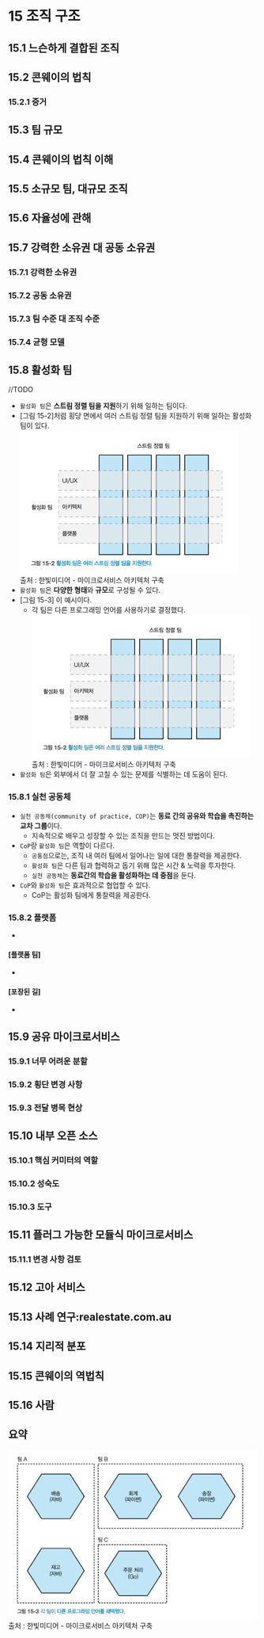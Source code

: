 # 15 조직 구조

## 15.1 느슨하게 결합된 조직
## 15.2 콘웨이의 법칙
### 15.2.1 증거
## 15.3 팀 규모
## 15.4 콘웨이의 법칙 이해
## 15.5 소규모 팀, 대규모 조직
## 15.6 자율성에 관해
## 15.7 강력한 소유권 대 공동 소유권
### 15.7.1 강력한 소유권
### 15.7.2 공동 소유권
### 15.7.3 팀 수준 대 조직 수준
### 15.7.4 균형 모델

## 15.8 활성화 팀
//TODO
- `활성화 팀`은 **스트림 정렬 팀을 지원**하기 위해 일하는 팀이다.
- [그림 15-2]처럼 횡당 면에서 여러 스트림 정렬 팀을 지원하기 위해 일하는 활성화 팀이 있다.  
  ![1](./images/ch15/img.png)      
  출처 : 한빛미디어 - 마이크로서비스 아키텍처 구축  
- `활성화 팀`은 **다양한 형태**와 **규모**로 구성될 수 있다.
- [그림 15-3] 이 예시이다.
  - 각 팀은 다른 프로그래밍 언어를 사용하기로 결정했다.
  ![1](./images/ch15/img.png)      
  출처 : 한빛미디어 - 마이크로서비스 아키텍처 구축  
- `활성화 팀`은 외부에서 더 잘 고칠 수 있는 문제를 식별하는 데 도움이 된다.

### 15.8.1 실천 공동체
- `실천 공동체(community of practice, COP)`는 **동료 간의 공유와 학습을 촉진하는 교차 그룹**이다.
  - 지속적으로 배우고 성장할 수 있는 조직을 만드는 멋진 방법이다.
- `CoP`랑 `활성화 팀`은 역할이 다르다.
  - `공통점`으로는, 조직 내 여러 팀에서 일어나는 일에 대한 통찰력을 제공한다.
  - `활성화 팀`은 다른 팀과 협력하고 돕기 위해 많은 시간 & 노력을 투자한다.
  - `실천 공동체`는 **동료간의 학습을 활성화하는 데 중점**을 둔다.
- `CoP`와 `활성화 팀`은 효과적으로 협업할 수 있다.
  - CoP는 활성화 팀에게 통찰력을 제공한다.

### 15.8.2 플랫폼
- 

#### [플랫폼 팀]
- 

#### [포장된 길]
- 

## 15.9 공유 마이크로서비스
### 15.9.1 너무 어려운 분할
### 15.9.2 횡단 변경 사항
### 15.9.3 전달 병목 현상

## 15.10 내부 오픈 소스
### 15.10.1 핵심 커미터의 역할
### 15.10.2 성숙도
### 15.10.3 도구

## 15.11 플러그 가능한 모듈식 마이크로서비스
### 15.11.1 변경 사항 검토

## 15.12 고아 서비스
## 15.13 사례 연구:realestate.com.au
## 15.14 지리적 분포
## 15.15 콘웨이의 역법칙
## 15.16 사람

## 요약


![1](./images/ch15/img_1.png)      
출처 : 한빛미디어 - 마이크로서비스 아키텍처 구축  
